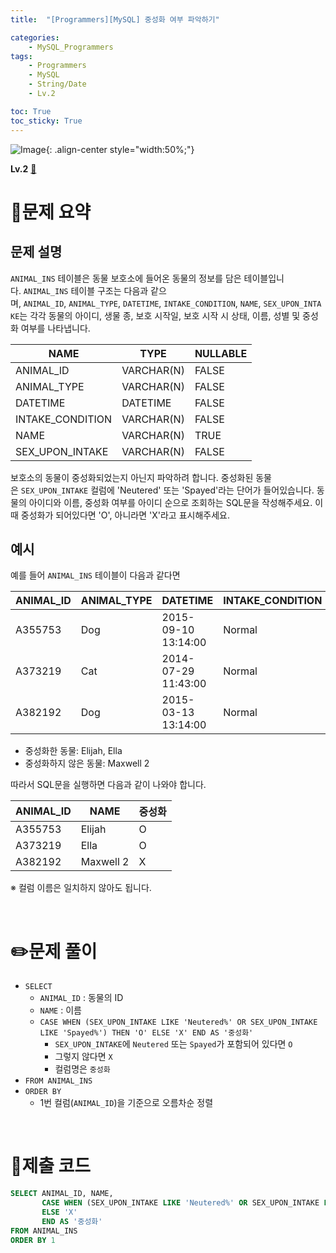 ```yaml
---
title:  "[Programmers][MySQL] 중성화 여부 파악하기"

categories: 
    - MySQL_Programmers
tags: 
    - Programmers
    - MySQL
    - String/Date
    - Lv.2

toc: True
toc_sticky: True
---
```

![Image](https://github.com/user-attachments/assets/61171657-416b-4bc4-a74a-f29ecd4b43b5){: .align-center style="width:50%;"}

**Lv.2**
[🔗](https://school.programmers.co.kr/learn/courses/30/lessons/59409)

# 📝문제 요약
## 문제 설명

`ANIMAL_INS` 테이블은 동물 보호소에 들어온 동물의 정보를 담은 테이블입니다. `ANIMAL_INS` 테이블 구조는 다음과 같으며, `ANIMAL_ID`, `ANIMAL_TYPE`, `DATETIME`, `INTAKE_CONDITION`, `NAME`, `SEX_UPON_INTAKE`는 각각 동물의 아이디, 생물 종, 보호 시작일, 보호 시작 시 상태, 이름, 성별 및 중성화 여부를 나타냅니다.

| NAME | TYPE | NULLABLE |
| --- | --- | --- |
| ANIMAL_ID | VARCHAR(N) | FALSE |
| ANIMAL_TYPE | VARCHAR(N) | FALSE |
| DATETIME | DATETIME | FALSE |
| INTAKE_CONDITION | VARCHAR(N) | FALSE |
| NAME | VARCHAR(N) | TRUE |
| SEX_UPON_INTAKE | VARCHAR(N) | FALSE |

보호소의 동물이 중성화되었는지 아닌지 파악하려 합니다. 중성화된 동물은 `SEX_UPON_INTAKE` 컬럼에 'Neutered' 또는 'Spayed'라는 단어가 들어있습니다. 동물의 아이디와 이름, 중성화 여부를 아이디 순으로 조회하는 SQL문을 작성해주세요. 이때 중성화가 되어있다면 'O', 아니라면 'X'라고 표시해주세요.

## 예시

예를 들어 `ANIMAL_INS` 테이블이 다음과 같다면

| ANIMAL_ID | ANIMAL_TYPE | DATETIME | INTAKE_CONDITION | NAME | SEX_UPON_INTAKE |
| --- | --- | --- | --- | --- | --- |
| A355753 | Dog | 2015-09-10 13:14:00 | Normal | Elijah | Neutered Male |
| A373219 | Cat | 2014-07-29 11:43:00 | Normal | Ella | Spayed Female |
| A382192 | Dog | 2015-03-13 13:14:00 | Normal | Maxwell 2 | Intact Male |
- 중성화한 동물: Elijah, Ella
- 중성화하지 않은 동물: Maxwell 2

따라서 SQL문을 실행하면 다음과 같이 나와야 합니다.

| ANIMAL_ID | NAME | 중성화 |
| --- | --- | --- |
| A355753 | Elijah | O |
| A373219 | Ella | O |
| A382192 | Maxwell 2 | X |

※ 컬럼 이름은 일치하지 않아도 됩니다.


<br>

# ✏️문제 풀이
- `SELECT`
  - `ANIMAL_ID` : 동물의 ID
  - `NAME` : 이름
  - `CASE WHEN (SEX_UPON_INTAKE LIKE 'Neutered%' OR SEX_UPON_INTAKE LIKE 'Spayed%') THEN 'O' ELSE 'X' END AS '중성화'`
    - `SEX_UPON_INTAKE`에 `Neutered` 또는 `Spayed`가 포함되어 있다면 `O`
    - 그렇지 않다면 `X`
    - 컬럼명은 `중성화`
- `FROM ANIMAL_INS`
- `ORDER BY`
  - 1번 컬럼(`ANIMAL_ID`)을 기준으로 오름차순 정렬

<br>

# 💯제출 코드
```sql
SELECT ANIMAL_ID, NAME,
       CASE WHEN (SEX_UPON_INTAKE LIKE 'Neutered%' OR SEX_UPON_INTAKE LIKE 'Spayed%') THEN 'O'
       ELSE 'X' 
       END AS '중성화'
FROM ANIMAL_INS
ORDER BY 1
```